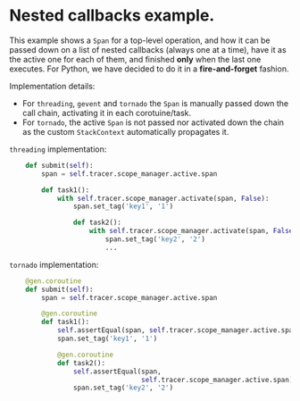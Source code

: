 # Nested callbacks example.

This example shows a `Span` for a top-level operation, and how it can be passed down on a list of nested callbacks (always one at a time), have it as the active one for each of them, and finished **only** when the last one executes. For Python, we have decided to do it in a **fire-and-forget** fashion.

Implementation details:
- For `threading`, `gevent` and `tornado` the `Span` is manually passed down the call chain, activating it in each corotuine/task.
- For `tornado`, the active `Span` is not passed nor activated down the chain as the custom `StackContext` automatically propagates it.

`threading` implementation:
```python
    def submit(self):
        span = self.tracer.scope_manager.active.span

        def task1():
            with self.tracer.scope_manager.activate(span, False):
                span.set_tag('key1', '1')

                def task2():
                    with self.tracer.scope_manager.activate(span, False):
                        span.set_tag('key2', '2')
                        ...
```

`tornado` implementation:
```python
    @gen.coroutine
    def submit(self):
        span = self.tracer.scope_manager.active.span

        @gen.coroutine
        def task1():
            self.assertEqual(span, self.tracer.scope_manager.active.span)
            span.set_tag('key1', '1')

            @gen.coroutine
            def task2():
                self.assertEqual(span,
                                 self.tracer.scope_manager.active.span)
                span.set_tag('key2', '2')

```
